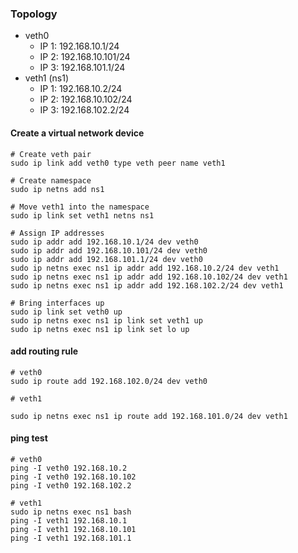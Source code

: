 ### Topology
- veth0
  - IP 1: 192.168.10.1/24
  - IP 2: 192.168.10.101/24
  - IP 3: 192.168.101.1/24
- veth1 (ns1)
  - IP 1: 192.168.10.2/24
  - IP 2: 192.168.10.102/24
  - IP 3: 192.168.102.2/24

#### Create a virtual network device
```
# Create veth pair
sudo ip link add veth0 type veth peer name veth1

# Create namespace
sudo ip netns add ns1

# Move veth1 into the namespace
sudo ip link set veth1 netns ns1

# Assign IP addresses
sudo ip addr add 192.168.10.1/24 dev veth0
sudo ip addr add 192.168.10.101/24 dev veth0
sudo ip addr add 192.168.101.1/24 dev veth0
sudo ip netns exec ns1 ip addr add 192.168.10.2/24 dev veth1
sudo ip netns exec ns1 ip addr add 192.168.10.102/24 dev veth1
sudo ip netns exec ns1 ip addr add 192.168.102.2/24 dev veth1

# Bring interfaces up
sudo ip link set veth0 up
sudo ip netns exec ns1 ip link set veth1 up
sudo ip netns exec ns1 ip link set lo up
```

#### add routing rule
```
# veth0
sudo ip route add 192.168.102.0/24 dev veth0

# veth1

sudo ip netns exec ns1 ip route add 192.168.101.0/24 dev veth1
```

#### ping test
```
# veth0
ping -I veth0 192.168.10.2
ping -I veth0 192.168.10.102
ping -I veth0 192.168.102.2

# veth1
sudo ip netns exec ns1 bash
ping -I veth1 192.168.10.1
ping -I veth1 192.168.10.101
ping -I veth1 192.168.101.1
```
